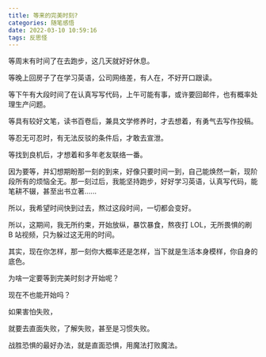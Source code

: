 ```yaml
---
title: 等来的完美时刻?
categories: 随笔感悟
date: 2022-03-10 10:59:16
tags: 反思怪
---
```


等周末有时间了在去跑步，这几天就好好休息。<br>

等晚上回房子了在学习英语，公司网络差，有人在，不好开口跟读。<br>

等下午有大段时间了在认真写写代码，上午可能有事，或许要回邮件，也有概率处理生产问题。<br>

等具有较好文笔，读书百卷后，兼具文学修养时，才去想着，有勇气去写作投稿。<br>

等忍无可忍时，有无法反驳的条件后，才敢去宣泄。<br>

等找到良机后，才想着和多年老友联络一番。<br>

因为要等，并幻想期盼那一刻的到来，好像只要时间一到，自己能焕然一新，现阶段所有的烦恼全无。那一刻过后，我能坚持跑步，好好学习英语，认真写代码，能笔耕不辍，甚至出书立著…...

所以，我希望时间快到过去，熬过这段时间，一切都会变好。

所以，这期间，我无所约束，开始放纵，暴饮暴食，熬夜打 LOL，无所畏惧的刷 B 站视频，只为躲过这无用的时间。

其实，现在你怎样，那一刻你大概率还是怎样，当下就是生活本身模样，你自身的底色。

为啥一定要等到完美时刻才开始呢？

现在不也能开始吗？

如果害怕失败，

就要去直面失败，了解失败，甚至是习惯失败。

战胜恐惧的最好办法，就是直面恐惧，用魔法打败魔法。
